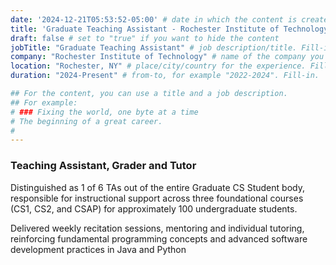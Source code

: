 ```yaml
---
date: '2024-12-21T05:53:52-05:00' # date in which the content is created - defaults to "today"
title: 'Graduate Teaching Assistant - Rochester Institute of Technology'
draft: false # set to "true" if you want to hide the content 
jobTitle: "Graduate Teaching Assistant" # job description/title. Fill-in
company: "Rochester Institute of Technology" # name of the company you worked for. Fill-in
location: "Rochester, NY" # place/city/country for the experience. Fill-in.
duration: "2024-Present" # from-to, for example "2022-2024". Fill-in.

## For the content, you can use a title and a job description.
## For example:
# ### Fixing the world, one byte at a time
# The beginning of a great career. 
# 
---
```

### Teaching Assistant, Grader and Tutor
Distinguished as 1 of 6 TAs out of the entire Graduate CS Student body, responsible for instructional support
across three foundational courses (CS1, CS2, and CSAP) for approximately 100 undergraduate students.

Delivered weekly recitation sessions, mentoring and individual tutoring, reinforcing fundamental
programming concepts and advanced software development practices in Java and Python